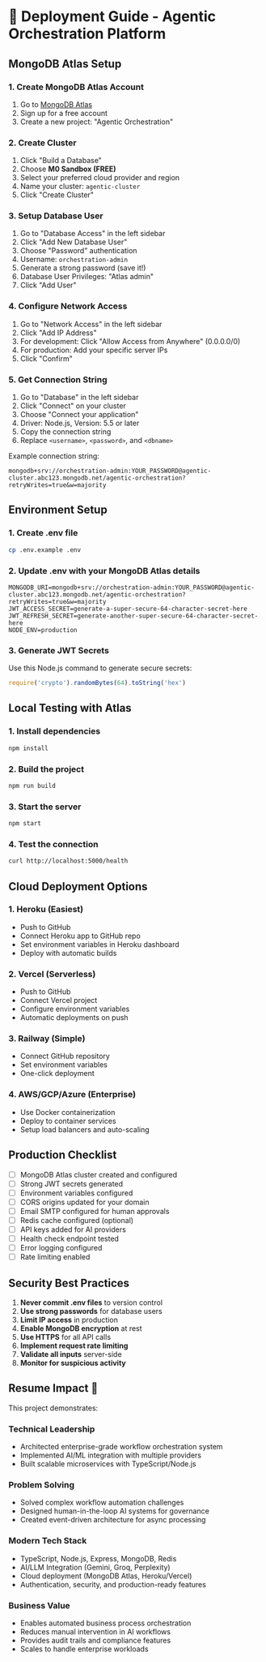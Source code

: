 # 🚀 Deployment Guide - Agentic Orchestration Platform

## MongoDB Atlas Setup

### 1. Create MongoDB Atlas Account
1. Go to [MongoDB Atlas](https://www.mongodb.com/cloud/atlas)
2. Sign up for a free account
3. Create a new project: "Agentic Orchestration"

### 2. Create Cluster
1. Click "Build a Database"
2. Choose **M0 Sandbox (FREE)**
3. Select your preferred cloud provider and region
4. Name your cluster: `agentic-cluster`
5. Click "Create Cluster"

### 3. Setup Database User
1. Go to "Database Access" in the left sidebar
2. Click "Add New Database User"
3. Choose "Password" authentication
4. Username: `orchestration-admin`
5. Generate a strong password (save it!)
6. Database User Privileges: "Atlas admin"
7. Click "Add User"

### 4. Configure Network Access
1. Go to "Network Access" in the left sidebar
2. Click "Add IP Address"
3. For development: Click "Allow Access from Anywhere" (0.0.0.0/0)
4. For production: Add your specific server IPs
5. Click "Confirm"

### 5. Get Connection String
1. Go to "Database" in the left sidebar
2. Click "Connect" on your cluster
3. Choose "Connect your application"
4. Driver: Node.js, Version: 5.5 or later
5. Copy the connection string
6. Replace `<username>`, `<password>`, and `<dbname>`

Example connection string:
```
mongodb+srv://orchestration-admin:YOUR_PASSWORD@agentic-cluster.abc123.mongodb.net/agentic-orchestration?retryWrites=true&w=majority
```

## Environment Setup

### 1. Create .env file
```bash
cp .env.example .env
```

### 2. Update .env with your MongoDB Atlas details
```env
MONGODB_URI=mongodb+srv://orchestration-admin:YOUR_PASSWORD@agentic-cluster.abc123.mongodb.net/agentic-orchestration?retryWrites=true&w=majority
JWT_ACCESS_SECRET=generate-a-super-secure-64-character-secret-here
JWT_REFRESH_SECRET=generate-another-super-secure-64-character-secret-here
NODE_ENV=production
```

### 3. Generate JWT Secrets
Use this Node.js command to generate secure secrets:
```javascript
require('crypto').randomBytes(64).toString('hex')
```

## Local Testing with Atlas

### 1. Install dependencies
```bash
npm install
```

### 2. Build the project
```bash
npm run build
```

### 3. Start the server
```bash
npm start
```

### 4. Test the connection
```bash
curl http://localhost:5000/health
```

## Cloud Deployment Options

### 1. **Heroku** (Easiest)
- Push to GitHub
- Connect Heroku app to GitHub repo
- Set environment variables in Heroku dashboard
- Deploy with automatic builds

### 2. **Vercel** (Serverless)
- Push to GitHub
- Connect Vercel project
- Configure environment variables
- Automatic deployments on push

### 3. **Railway** (Simple)
- Connect GitHub repository
- Set environment variables
- One-click deployment

### 4. **AWS/GCP/Azure** (Enterprise)
- Use Docker containerization
- Deploy to container services
- Setup load balancers and auto-scaling

## Production Checklist

- [ ] MongoDB Atlas cluster created and configured
- [ ] Strong JWT secrets generated
- [ ] Environment variables configured
- [ ] CORS origins updated for your domain
- [ ] Email SMTP configured for human approvals
- [ ] Redis cache configured (optional)
- [ ] API keys added for AI providers
- [ ] Health check endpoint tested
- [ ] Error logging configured
- [ ] Rate limiting enabled

## Security Best Practices

1. **Never commit .env files** to version control
2. **Use strong passwords** for database users
3. **Limit IP access** in production
4. **Enable MongoDB encryption** at rest
5. **Use HTTPS** for all API calls
6. **Implement request rate limiting**
7. **Validate all inputs** server-side
8. **Monitor for suspicious activity**

## Resume Impact 🎯

This project demonstrates:

### **Technical Leadership**
- Architected enterprise-grade workflow orchestration system
- Implemented AI/ML integration with multiple providers
- Built scalable microservices with TypeScript/Node.js

### **Problem Solving**
- Solved complex workflow automation challenges
- Designed human-in-the-loop AI systems for governance
- Created event-driven architecture for async processing

### **Modern Tech Stack**
- TypeScript, Node.js, Express, MongoDB, Redis
- AI/LLM Integration (Gemini, Groq, Perplexity)
- Cloud deployment (MongoDB Atlas, Heroku/Vercel)
- Authentication, security, and production-ready features

### **Business Value**
- Enables automated business process orchestration
- Reduces manual intervention in AI workflows
- Provides audit trails and compliance features
- Scales to handle enterprise workloads